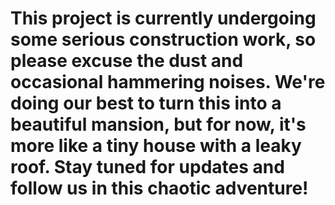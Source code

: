 # This project is currently undergoing some serious construction work, so please excuse the dust and occasional hammering noises. We're doing our best to turn this into a beautiful mansion, but for now, it's more like a tiny house with a leaky roof. Stay tuned for updates and follow us in this chaotic adventure!
